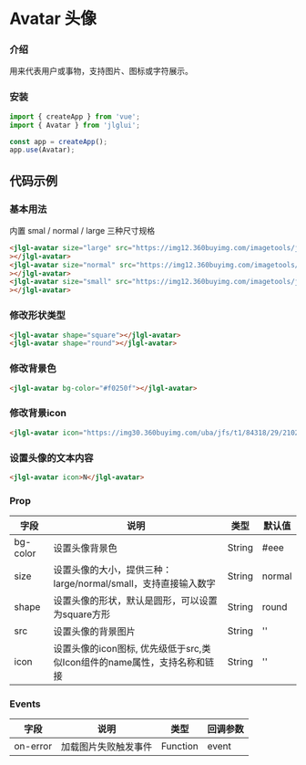# Avatar 头像

### 介绍

用来代表用户或事物，支持图片、图标或字符展示。

### 安装
``` javascript
import { createApp } from 'vue';
import { Avatar } from 'jlglui';

const app = createApp();
app.use(Avatar);
```

## 代码示例

### 基本用法

内置 smal / normal / large 三种尺寸规格

``` html
<jlgl-avatar size="large" src="https://img12.360buyimg.com/imagetools/jfs/t1/143702/31/16654/116794/5fc6f541Edebf8a57/4138097748889987.png"
></jlgl-avatar>
<jlgl-avatar size="normal" src="https://img12.360buyimg.com/imagetools/jfs/t1/143702/31/16654/116794/5fc6f541Edebf8a57/4138097748889987.png"
></jlgl-avatar>
<jlgl-avatar size="small" src="https://img12.360buyimg.com/imagetools/jfs/t1/143702/31/16654/116794/5fc6f541Edebf8a57/4138097748889987.png"
></jlgl-avatar>  
```

### 修改形状类型

``` html
<jlgl-avatar shape="square"></jlgl-avatar>
<jlgl-avatar shape="round"></jlgl-avatar>
```

### 修改背景色

``` html
<jlgl-avatar bg-color="#f0250f"></jlgl-avatar>
```

### 修改背景icon

``` html
<jlgl-avatar icon="https://img30.360buyimg.com/uba/jfs/t1/84318/29/2102/10483/5d0704c1Eb767fa74/fc456b03fdd6cbab.png"></jlgl-avatar>
```

### 设置头像的文本内容

``` html
<jlgl-avatar icon>N</jlgl-avatar>
```


### Prop

| 字段     | 说明                                                                     | 类型   | 默认值 |
|----------|--------------------------------------------------------------------------|--------|--------|
| bg-color | 设置头像背景色                                                           | String | #eee   |
| size     | 设置头像的大小，提供三种：large/normal/small，支持直接输入数字           | String | normal |
| shape    | 设置头像的形状，默认是圆形，可以设置为square方形                         | String | round  |
| src      | 设置头像的背景图片                                                       | String | ''     |
| icon     | 设置头像的icon图标, 优先级低于src,类似Icon组件的name属性，支持名称和链接 | String | ''     |

### Events

| 字段     | 说明                 | 类型     | 回调参数 |
|----------|----------------------|----------|----------|
| on-error | 加载图片失败触发事件 | Function | event    |
